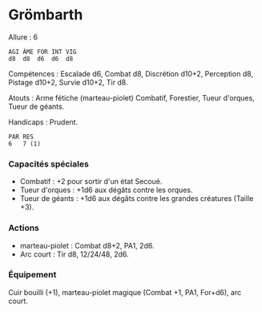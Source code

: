 # Grömbarth

Allure : 6

	AGI	ÂME	FOR	INT	VIG
	d8	d8	d6	d6	d8

Compétences : Escalade d6, Combat d8, Discrétion d10+2, Perception d8, Pistage d10+2, Survie d10+2, Tir d8.

Atouts : Arme fétiche (marteau-piolet) Combatif, Forestier, Tueur d'orques, Tueur de géants.

Handicaps : Prudent.

	PAR	RES
	6	7 (1)

### Capacités spéciales
- Combatif : +2 pour sortir d'un état Secoué.
- Tueur d'orques : +1d6 aux dégâts contre les orques.
- Tueur de géants : +1d6 aux dégâts contre les grandes créatures (Taille +3).

### Actions
- marteau-piolet : Combat d8+2, PA1, 2d6.
- Arc court : Tir d8, 12/24/48, 2d6.

### Équipement
Cuir bouilli (+1), marteau-piolet magique (Combat +1, PA1, For+d6), arc court.
